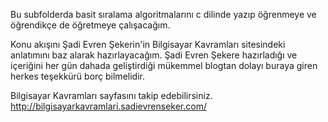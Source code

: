   Bu subfolderda basit sıralama algoritmalarını c dilinde yazıp öğrenmeye ve 
öğrendikçe de öğretmeye çalışacağım.


  Konu akışını Şadi Evren Şekerin'in Bilgisayar Kavramları sitesindeki anlatımını baz alarak
hazırlayacağım.
  Şadi Evren Şekere hazırladığı ve içeriğini her gün dahada geliştirdiği mükemmel blogtan
dolayı buraya giren herkes teşekkürü borç bilmelidir.

  Bilgisayar Kavramları sayfasını takip edebilirsiniz.
    http://bilgisayarkavramlari.sadievrenseker.com/

